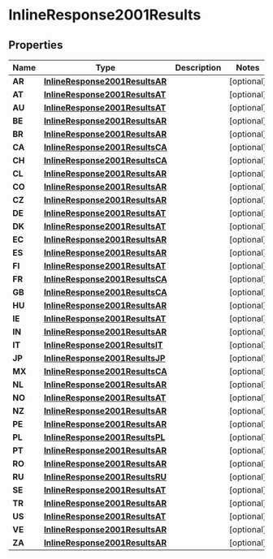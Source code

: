 
# InlineResponse2001Results

## Properties
Name | Type | Description | Notes
------------ | ------------- | ------------- | -------------
**AR** | [**InlineResponse2001ResultsAR**](InlineResponse2001ResultsAR.md) |  |  [optional]
**AT** | [**InlineResponse2001ResultsAT**](InlineResponse2001ResultsAT.md) |  |  [optional]
**AU** | [**InlineResponse2001ResultsAT**](InlineResponse2001ResultsAT.md) |  |  [optional]
**BE** | [**InlineResponse2001ResultsAR**](InlineResponse2001ResultsAR.md) |  |  [optional]
**BR** | [**InlineResponse2001ResultsAR**](InlineResponse2001ResultsAR.md) |  |  [optional]
**CA** | [**InlineResponse2001ResultsCA**](InlineResponse2001ResultsCA.md) |  |  [optional]
**CH** | [**InlineResponse2001ResultsCA**](InlineResponse2001ResultsCA.md) |  |  [optional]
**CL** | [**InlineResponse2001ResultsAR**](InlineResponse2001ResultsAR.md) |  |  [optional]
**CO** | [**InlineResponse2001ResultsAR**](InlineResponse2001ResultsAR.md) |  |  [optional]
**CZ** | [**InlineResponse2001ResultsAR**](InlineResponse2001ResultsAR.md) |  |  [optional]
**DE** | [**InlineResponse2001ResultsAT**](InlineResponse2001ResultsAT.md) |  |  [optional]
**DK** | [**InlineResponse2001ResultsAT**](InlineResponse2001ResultsAT.md) |  |  [optional]
**EC** | [**InlineResponse2001ResultsAR**](InlineResponse2001ResultsAR.md) |  |  [optional]
**ES** | [**InlineResponse2001ResultsAR**](InlineResponse2001ResultsAR.md) |  |  [optional]
**FI** | [**InlineResponse2001ResultsAT**](InlineResponse2001ResultsAT.md) |  |  [optional]
**FR** | [**InlineResponse2001ResultsCA**](InlineResponse2001ResultsCA.md) |  |  [optional]
**GB** | [**InlineResponse2001ResultsCA**](InlineResponse2001ResultsCA.md) |  |  [optional]
**HU** | [**InlineResponse2001ResultsAR**](InlineResponse2001ResultsAR.md) |  |  [optional]
**IE** | [**InlineResponse2001ResultsAT**](InlineResponse2001ResultsAT.md) |  |  [optional]
**IN** | [**InlineResponse2001ResultsAR**](InlineResponse2001ResultsAR.md) |  |  [optional]
**IT** | [**InlineResponse2001ResultsIT**](InlineResponse2001ResultsIT.md) |  |  [optional]
**JP** | [**InlineResponse2001ResultsJP**](InlineResponse2001ResultsJP.md) |  |  [optional]
**MX** | [**InlineResponse2001ResultsCA**](InlineResponse2001ResultsCA.md) |  |  [optional]
**NL** | [**InlineResponse2001ResultsAR**](InlineResponse2001ResultsAR.md) |  |  [optional]
**NO** | [**InlineResponse2001ResultsAT**](InlineResponse2001ResultsAT.md) |  |  [optional]
**NZ** | [**InlineResponse2001ResultsAR**](InlineResponse2001ResultsAR.md) |  |  [optional]
**PE** | [**InlineResponse2001ResultsAR**](InlineResponse2001ResultsAR.md) |  |  [optional]
**PL** | [**InlineResponse2001ResultsPL**](InlineResponse2001ResultsPL.md) |  |  [optional]
**PT** | [**InlineResponse2001ResultsAR**](InlineResponse2001ResultsAR.md) |  |  [optional]
**RO** | [**InlineResponse2001ResultsAR**](InlineResponse2001ResultsAR.md) |  |  [optional]
**RU** | [**InlineResponse2001ResultsRU**](InlineResponse2001ResultsRU.md) |  |  [optional]
**SE** | [**InlineResponse2001ResultsAT**](InlineResponse2001ResultsAT.md) |  |  [optional]
**TR** | [**InlineResponse2001ResultsAR**](InlineResponse2001ResultsAR.md) |  |  [optional]
**US** | [**InlineResponse2001ResultsAT**](InlineResponse2001ResultsAT.md) |  |  [optional]
**VE** | [**InlineResponse2001ResultsAR**](InlineResponse2001ResultsAR.md) |  |  [optional]
**ZA** | [**InlineResponse2001ResultsAR**](InlineResponse2001ResultsAR.md) |  |  [optional]




